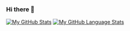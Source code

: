 ### Hi there 👋

<!--
**cdou2391/cdou2391** is a ✨ _special_ ✨ repository because its `README.md` (this file) appears on your GitHub profile.

Here are some ideas to get you started:

- 🔭 I’m currently working on ...
- 🌱 I’m currently learning ...
- 👯 I’m looking to collaborate on ...
- 🤔 I’m looking for help with ...
- 💬 Ask me about ...
- 📫 How to reach me: ...
- 😄 Pronouns: ...
- ⚡ Fun fact: ...
-->

[![My GitHub Stats](https://github-readme-stats.vercel.app/api/?username=cdou2391&theme=tokyonight&showicons=true&count_private=true&card_width=400px)]()
[![My GitHub Language Stats](https://github-readme-stats.vercel.app/api/top-langs/?username=cdou2391&langs_count=5&theme=tokyonight)]()
